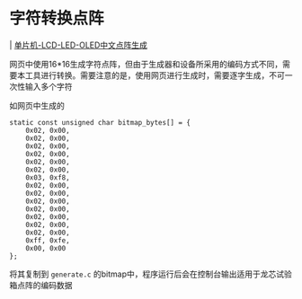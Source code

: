 # 字符转换点阵

| [单片机-LCD-LED-OLED中文点阵生成](https://www.zhetao.com/fontarray.html)

网页中使用16*16生成字符点阵，但由于生成器和设备所采用的编码方式不同，需要本工具进行转换。需要注意的是，使用网页进行生成时，需要逐字生成，不可一次性输入多个字符

如网页中生成的
```
static const unsigned char bitmap_bytes[] = {
    0x02, 0x00, 
    0x02, 0x00, 
    0x02, 0x00, 
    0x02, 0x00, 
    0x02, 0x00, 
    0x02, 0x00, 
    0x03, 0xf8, 
    0x02, 0x00, 
    0x02, 0x00, 
    0x02, 0x00, 
    0x02, 0x00, 
    0x02, 0x00, 
    0x02, 0x00, 
    0x02, 0x00, 
    0xff, 0xfe, 
    0x00, 0x00
};
```

将其复制到 `generate.c` 的bitmap中，程序运行后会在控制台输出适用于龙芯试验箱点阵的编码数据
```
```
